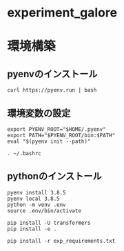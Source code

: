 # experiment_galore

# 環境構築
## pyenvのインストール
```
curl https://pyenv.run | bash
```

## 環境変数の設定
```
export PYENV_ROOT="$HOME/.pyenv"
export PATH="$PYENV_ROOT/bin:$PATH"
eval "$(pyenv init --path)"

. ~/.bashrc
```

## pythonのインストール

```
pyenv install 3.8.5
pyenv local 3.8.5
python -m venv .env
source .env/bin/activate
```

```
pip install -U transformers
pip install -e .

pip install -r exp_requirements.txt
```